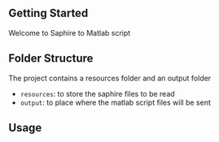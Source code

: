 ## Getting Started

Welcome to Saphire to Matlab script

## Folder Structure

The project contains a resources folder and an output folder

- `resources`: to store the saphire files to be read
- `output`: to place where the matlab script files will be sent

## Usage

